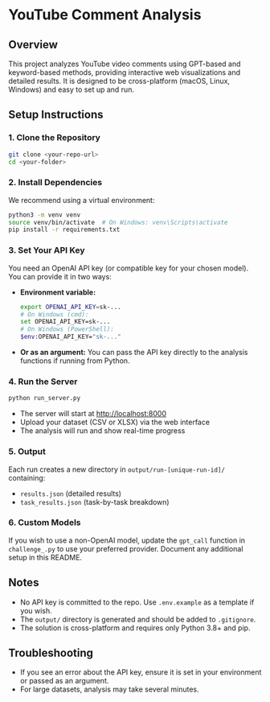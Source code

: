 # YouTube Comment Analysis

## Overview

This project analyzes YouTube video comments using GPT-based and keyword-based methods, providing interactive web visualizations and detailed results. It is designed to be cross-platform (macOS, Linux, Windows) and easy to set up and run.

## Setup Instructions

### 1. Clone the Repository
```bash
git clone <your-repo-url>
cd <your-folder>
```

### 2. Install Dependencies

We recommend using a virtual environment:
```bash
python3 -m venv venv
source venv/bin/activate  # On Windows: venv\Scripts\activate
pip install -r requirements.txt
```

### 3. Set Your API Key

You need an OpenAI API key (or compatible key for your chosen model). You can provide it in two ways:

- **Environment variable:**
  ```bash
  export OPENAI_API_KEY=sk-...
  # On Windows (cmd):
  set OPENAI_API_KEY=sk-...
  # On Windows (PowerShell):
  $env:OPENAI_API_KEY="sk-..."
  ```
- **Or as an argument:**
  You can pass the API key directly to the analysis functions if running from Python.

### 4. Run the Server

```bash
python run_server.py
```

- The server will start at [http://localhost:8000](http://localhost:8000)
- Upload your dataset (CSV or XLSX) via the web interface
- The analysis will run and show real-time progress

### 5. Output

Each run creates a new directory in `output/run-[unique-run-id]/` containing:
- `results.json` (detailed results)
- `task_results.json` (task-by-task breakdown)

### 6. Custom Models

If you wish to use a non-OpenAI model, update the `gpt_call` function in `challenge_.py` to use your preferred provider. Document any additional setup in this README.

## Notes
- No API key is committed to the repo. Use `.env.example` as a template if you wish.
- The `output/` directory is generated and should be added to `.gitignore`.
- The solution is cross-platform and requires only Python 3.8+ and pip.

## Troubleshooting
- If you see an error about the API key, ensure it is set in your environment or passed as an argument.
- For large datasets, analysis may take several minutes.
